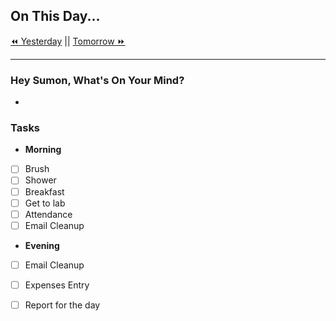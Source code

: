 ## On This Day...

[⏪ Yesterday](2022-04-10) || [Tomorrow ⏩](2022-04-12)

---

### Hey Sumon, What's On Your Mind?

- 

### Tasks

- **Morning**
- [ ] Brush
- [ ] Shower
- [ ] Breakfast
- [ ] Get to lab
- [ ] Attendance
- [ ] Email Cleanup

- **Evening**
- [ ] Email Cleanup
- [ ] Expenses Entry
- [ ] Report for the day


